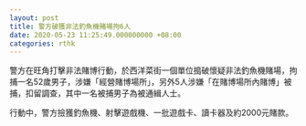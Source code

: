 ```yaml
---
layout: post
title: 警方破獲非法釣魚機賭場拘6人
date: 2020-05-23 11:25:49.000000000 +08:00
categories: rthk
---
```


警方在旺角打擊非法賭博行動，於西洋菜街一個單位搗破懷疑非法釣魚機賭場，拘捕一名52歲男子，涉嫌「經營賭博場所」，另外5人涉嫌「在賭博場所內賭博」被捕，扣留調查，其中一名被捕男子為被通緝人士。

行動中，警方撿獲釣魚機、射擊遊戲機、一批遊戲卡、讀卡器及約2000元賭款。
